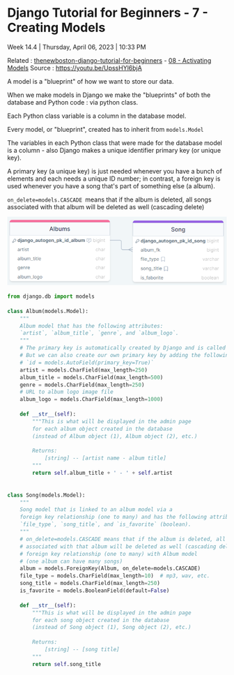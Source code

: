 # Django Tutorial for Beginners - 7 - Creating Models

Week 14.4 | Thursday, April 06, 2023 | 10:33 PM

Related : [thenewboston-django-tutorial-for-beginners](thenewboston-django-tutorial-for-beginners.md) - [08 - Activating Models](08%20-%20Activating%20Models.md)
Source : <https://youtu.be/UpssHYl6bjA>

<!-- Takeaways and Inspirations -->

A model is a "blueprint" of how we want to store our data.

When we make models in Django we make the "blueprints" of both
the database and Python code : via python class.

Each Python class variable is a column in the database model.

Every model, or "blueprint", created has to inherit from
`models.Model`

The variables in each Python class that were made for the database model is a column - also Django makes a unique identifier primary key (or unique key).

A primary key (a unique key) is just needed whenever you have a bunch of elements and each needs a unique ID number; in contrast, a foreign key is used whenever you have a song that's part of something else (a album).

`on_delete=models.CASCADE `means that if the album is deleted, all songs associated with that album will be deleted as well (cascading delete)

![](_image-attachments/Pasted%20image%2020230407232608.png)

```python
from django.db import models

class Album(models.Model):
    """
    Album model that has the following attributes:
    `artist`, `album_title`, `genre`, and `album_logo`.
    """
    # The primary key is automatically created by Django and is called id.
    # But we can also create our own primary key by adding the following line:
    # `id = models.AutoField(primary_key=True)`
    artist = models.CharField(max_length=250)
    album_title = models.CharField(max_length=500)
    genre = models.CharField(max_length=250)
    # URL to album logo image file
    album_logo = models.CharField(max_length=1000)

    def __str__(self):
        """This is what will be displayed in the admin page
        for each album object created in the database
        (instead of Album object (1), Album object (2), etc.)

        Returns:
            [string] -- [artist name - album title]
        """
        return self.album_title + ' - ' + self.artist


class Song(models.Model):
    """
    Song model that is linked to an album model via a
    foreign key relationship (one to many) and has the following attributes:
    `file_type`, `song_title`, and `is_favorite` (boolean).
    """
    # on_delete=models.CASCADE means that if the album is deleted, all songs
    # associated with that album will be deleted as well (cascading delete)
    # foreign key relationship (one to many) with Album model
    # (one album can have many songs)
    album = models.ForeignKey(Album, on_delete=models.CASCADE)
    file_type = models.CharField(max_length=10)  # mp3, wav, etc.
    song_title = models.CharField(max_length=250)
    is_favorite = models.BooleanField(default=False)

    def __str__(self):
        """This is what will be displayed in the admin page
        for each song object created in the database
        (instead of Song object (1), Song object (2), etc.)

        Returns:
            [string] -- [song title]
        """
        return self.song_title
```

